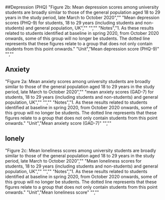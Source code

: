 ##Depression (PHQ)
"Figure 2b: Mean depression scores among university students are broadly similar to those of the general population aged 18 to 29 years in the study period, late March to October 2020",""
"Mean depression scores (PHQ-9) for students, 18 to 29 years (including students and non-students) and general population, UK",""
"",""
"Notes","1. As these results related to students identified at baseline in spring 2020, from October 2020 onwards, some of this group will no longer be students. The dotted line represents that these figures relate to a group that does not only contain students from this point onwards."
"Unit","Mean depression score (PHQ-9)"
"",""

## Anxiety
"Figure 2a: Mean anxiety scores among university students are broadly similar to those of the general population aged 18 to 29 years in the study period, late March to October 2020",""
"mean anxiety scores (GAD-7) for students, 18 to 29 years (including students and non-students) and general population, UK",""
"",""
"Notes","1. As these results related to students identified at baseline in spring 2020, from October 2020 onwards, some of this group will no longer be students. The dotted line represents that these figures relate to a group that does not only contain students from this point onwards."
"Unit","Mean anxiety score (GAD-7)"
"",""

## lonely
"Figure 2c: Mean loneliness scores among university students are broadly similar to those of the general population aged 18 to 29 years in the study period, late March to October 2020",""
"Mean loneliness scores for students, 18 to 29 years (including students and non-students) and general population, UK",""
"",""
"Notes","1. As these results related to students identified at baseline in spring 2020, from October 2020 onwards, some of this group will no longer be students. The dotted line represents that these figures relate to a group that does not only contain students from this point onwards."
"Unit","Mean loneliness score"
"",""

